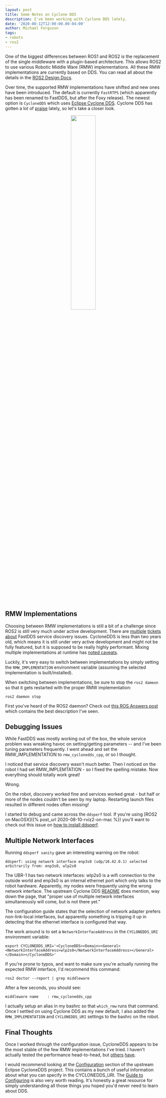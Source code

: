 ```yaml
---
layout: post
title: Some Notes on Cyclone DDS
description: I've been working with Cyclone DDS lately.
date: '2020-08-12T12:00:00.00-04:00'
author: Michael Ferguson
tags:
- robots
- ros2
---
```


One of the biggest differences between ROS1 and ROS2 is the
replacement of the single middleware with a plugin-based architecture.
This allows ROS2 to use various Robotic Middle Ware (RMW) implementations.
All these RMW implementations are currently based on DDS. You can read all about
the details in the
[ROS2 Design Docs](https://design.ros2.org/articles/ros_middleware_interface.html).

Over time, the supported RMW implementations have shifted and new ones have
been introduced. The default is currently <code>FastRTPS</code> (which
apparently has been renamed to FastDDS, but after the Foxy release).
The newest option is <code>CycloneDDS</code> which uses
[Eclipse Cyclone DDS](https://projects.eclipse.org/projects/iot.cyclonedds).
Cyclone DDS has gotten a lot of
[praise](https://rosindustrial.org/news/2020/7/8/developing-a-ros2-collaborative-industrial-scan-n-plan-application)
lately, so let's take a closer look.

<center>
<img src="/{{ site.baseurl }}assets/images/2020-08-12-cyclone.png" width="40%" />
</center>

## RMW Implementations

Choosing between RMW implementations is still a bit of a challenge since ROS2
is still very much under active development. There are
[multiple](https://github.com/ros-planning/navigation2/issues/1772)
[tickets](https://github.com/ros2/rmw_fastrtps/issues/392)
[about](https://github.com/ros2/ros2/issues/931)
FastDDS service discovery issues. CycloneDDS is less than two years old,
which means it is still under very active development and might not be
fully featured, but it is supposed to be really highly performant.
Mixing multiple implementations at runtime has
[noted caveats](https://index.ros.org/doc/ros2/Tutorials/Working-with-multiple-RMW-implementations/#multiple-rmw-implementations).

Luckily, it's very easy to switch between implementations by simply setting
the <code>RMW_IMPLEMENTATION</code> environment variable (assuming the selected
implementation is built/installed).

When switching between implementations, be sure to stop the
<code>ros2 dameon</code> so that it gets restarted with the proper RMW
implementation:

    ros2 daemon stop

First you've heard of the ROS2 daemon? Check out
[this ROS Answers post](https://answers.ros.org/question/327348/what-is-ros2-daemon/)
which contains the best description I've seen.

## Debugging Issues

While FastDDS was mostly working out of the box, the whole service problem
was wreaking havoc on setting/getting parameters -- and I've been tuning
parameters frequently. I went ahead and set the RMW_IMPLEMENTATION to
<code>rmw_cyclonedds_cpp</code>, or so I thought.

I noticed that service discovery wasn't much better. Then I noticed on the
robot I had set RMW_IMPLEMTATION - so I fixed the spelling mistake. Now
everything should totally work great!

Wrong.

On the robot, discovery worked fine and services worked great - but half
or more of the nodes couldn't be seen by my laptop. Restarting launch
files resulted in different nodes often missing!

I started to debug and came across the <code>ddsperf</code> tool. If you're
using [ROS2 on MacOSX]({% post_url 2020-08-10-rviz2-on-mac %})
you'll want to check out this issue on
[how to install ddsperf](https://github.com/ros2/rmw_cyclonedds/issues/216).

## Multiple Network Interfaces

Running <code>ddsperf sanity</code> gave an interesting warning on the robot:

```
ddsperf: using network interface enp3s0 (udp/10.42.0.1) selected arbitrarily from: enp3s0, wlp2s0
```

The UBR-1 has two network interfaces: wlp2s0 is a wifi connection to the
outside world and enp3s0 is an internal ethernet port which only talks to
the robot hardware. Apparently, my nodes were frequently using the wrong
network interface. The upstream Cyclone DDS [README](https://github.com/eclipse-cyclonedds/cyclonedds)
does mention, way down the page, that "proper use of multiple network interfaces
simultaneously will come, but is not there yet."

The configuration guide states that the selection of network adapter prefers
non-link-local interfaces, but apparently something is tripping it up in detecting
that the ethernet interface is configured that way.

The work around is to set a <code>NetworkInterfaceAddress</code> in the
<code>CYCLONEDDS_URI</code> environment variable:

```
export CYCLONEDDS_URI='<CycloneDDS><Domain><General><NetworkInterfaceAddress>wlp2s0</NetworkInterfaceAddress></General></Domain></CycloneDDS>'
```

If you're prone to typos, and want to make sure you're actually running the
expected RMW interface, I'd recommend this command:

```
ros2 doctor --report | grep middleware
```

After a few seconds, you should see:

```
middleware name    : rmw_cyclonedds_cpp
```

I actually setup an alias in my bashrc so that <code>which_rmw</code> runs
that command. Once I settled on using Cyclone DDS as my new default, I also
added the <code>RMW_IMPLEMENTATION</code> and <code>CYCLONEDDS_URI</code>
settings to the bashrc on the robot.

## Final Thoughts

Once I worked through the configuration issue, CycloneDDS appears to be the
most stable of the few RMW implementations I've tried. I haven't actually
tested the performance head-to-head, but
[others](https://github.com/eclipse-cyclonedds/cyclonedds#performance)
[have]().

I would recommend looking at the
[Configuration](https://github.com/eclipse-cyclonedds/cyclonedds#configuration)
section of the upstream Eclipse CycloneDDS project. This contains a bunch
of useful information about what you can specify in the CYCLONEDDS_URI. The
[Guide to Configuring](https://github.com/eclipse-cyclonedds/cyclonedds/blob/master/docs/manual/config.rst)
is also very worth reading. It's honestly a great resource for simply understanding
all those things you hoped you'd never need to learn about DDS.
